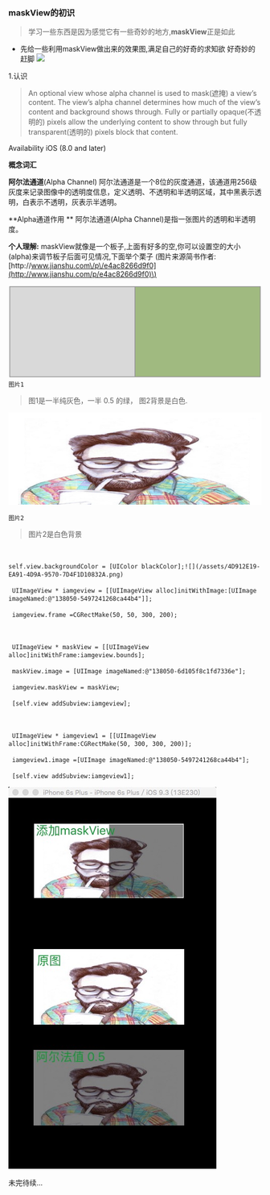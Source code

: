 
### maskView的初识

> 学习一些东西是因为感觉它有一些奇妙的地方,**maskView**正是如此

* 先给一些利用maskView做出来的效果图,满足自己的好奇的求知欲  好奇妙的赶脚
  ![](http://files.jb51.net/file_images/article/201608/2016812144516295.gif?2016712144619)

1.认识

> An optional view whose alpha channel is used to mask\(遮掩\) a view’s content.
> The view’s alpha channel determines how much of the view’s content and background shows through. Fully or partially opaque\(不透明的\) pixels allow the underlying content to show through but fully transparent\(透明的\) pixels block that content.

Availability
iOS \(8.0 and later\)

**概念词汇**

**阿尔法通道**\(Alpha Channel\) 阿尔法通道是一个8位的灰度通道，该通道用256级灰度来记录图像中的透明度信息，定义透明、不透明和半透明区域，其中黑表示透明，白表示不透明，灰表示半透明。

**Alpha通道作用 **
阿尔法通道\(Alpha Channel\)是指一张图片的透明和半透明度。

**个人理解:**
maskView就像是一个板子,上面有好多的空,你可以设置空的大小\(alpha\)来调节板子后面可见情况,下面举个栗子 \(图片来源简书作者:[http:\/\/www.jianshu.com\/p\/e4ac8266d9f0](http://www.jianshu.com/p/e4ac8266d9f0)\)

![](/assets/138050-6d105f8c1fd7336e.png)`图片1`

> 图1是一半纯灰色，一半 0.5 的绿， 图2背景是白色.

![](/assets/138050-5497241268ca44b4.png)

```图片2```


> 图片2是白色背景





```objc


self.view.backgroundColor = [UIColor blackColor];![](/assets/4D912E19-EA91-4D9A-9570-7D4F1D10832A.png)

 UIImageView * iamgeview = [[UIImageView alloc]initWithImage:[UIImage imageNamed:@"138050-5497241268ca44b4"]];

 iamgeview.frame =CGRectMake(50, 50, 300, 200);



 UIImageView * maskView = [[UIImageView alloc]initWithFrame:iamgeview.bounds];

 maskView.image = [UIImage imageNamed:@"138050-6d105f8c1fd7336e"];

 iamgeview.maskView = maskView;

 [self.view addSubview:iamgeview];



 UIImageView * iamgeview1 = [[UIImageView alloc]initWithFrame:CGRectMake(50, 300, 300, 200)];

 iamgeview1.image =[UIImage imageNamed:@"138050-5497241268ca44b4"];

 [self.view addSubview:iamgeview1];

```
![](/assets/4D912E19-EA91-4D9A-9570-7D4F1D10832A.png)

未完待续...